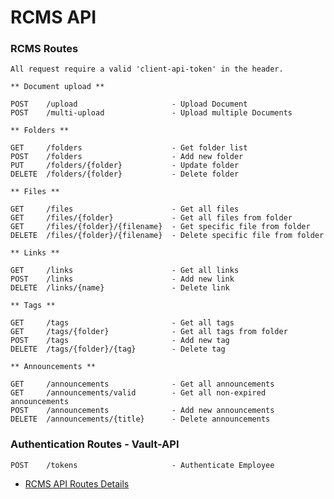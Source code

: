 # RCMS API
### RCMS Routes

	All request require a valid 'client-api-token' in the header.

	** Document upload **
	
	POST 	/upload 			        - Upload Document
	POST 	/multi-upload               - Upload multiple Documents
	
	** Folders **
	
	GET 	/folders			        - Get folder list
	POST    /folders			        - Add new folder
	PUT 	/folders/{folder}           - Update folder 
	DELETE  /folders/{folder}           - Delete folder
	
	** Files **
	
	GET     /files                      - Get all files
	GET     /files/{folder}             - Get all files from folder
	GET     /files/{folder}/{filename}  - Get specific file from folder
	DELETE  /files/{folder}/{filename}  - Delete specific file from folder
	
	** Links **
	
	GET     /links                      - Get all links
	POST    /links                      - Add new link
	DELETE  /links/{name}               - Delete link
	
	** Tags **
	
	GET     /tags                       - Get all tags
	GET     /tags/{folder}              - Get all tags from folder
	POST    /tags                       - Add new tag
	DELETE  /tags/{folder}/{tag}        - Delete tag

    ** Announcements **
    
    GET     /announcements              - Get all announcements
    GET     /announcements/valid        - Get all non-expired announcements
    POST    /announcements              - Add new announcements
    DELETE  /announcements/{title}      - Delete announcements
### Authentication Routes - Vault-API

	POST 	/tokens 			        - Authenticate Employee	
	
* [RCMS API Routes Details](https://github.com/yatesj9/rcms/blob/master/doc/routes_details.md)


